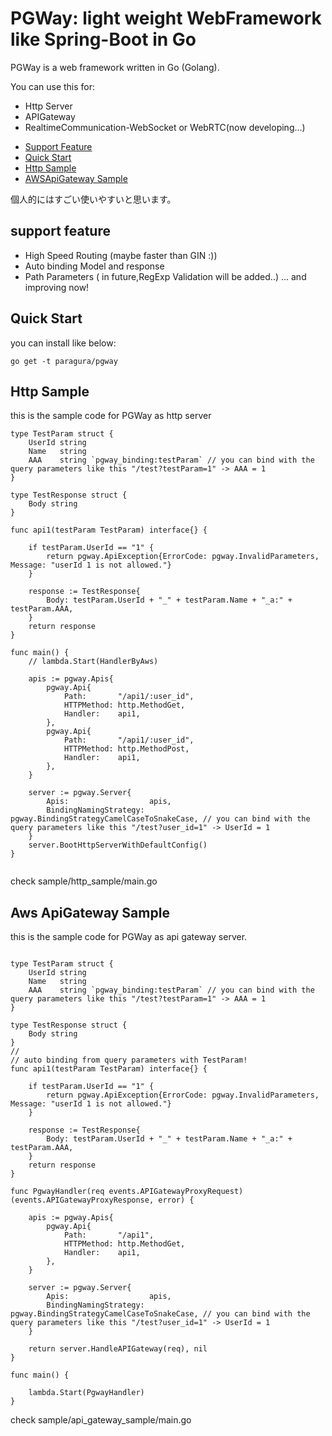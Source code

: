 # PGWay: light weight WebFramework like Spring-Boot in Go
PGWay is a web framework written in Go (Golang). 

You can use this for:
* Http Server
* APIGateway
* RealtimeCommunication-WebSocket or WebRTC(now developing...)




- [Support Feature](#support-feature)
- [Quick Start](#quick-start)
- [Http Sample](#http-sample)
- [AWSApiGateway Sample](#aws-apigateway-sample)

個人的にはすごい使いやすいと思います。

## support feature
* High Speed Routing (maybe faster than GIN :))
* Auto binding Model and response
* Path Parameters ( in future,RegExp Validation will be added..)
... and improving now!

## Quick Start

you can install like below:

```
go get -t paragura/pgway
```

## Http Sample
this is the sample code for PGWay as http server

```
type TestParam struct {
	UserId string
	Name   string
	AAA    string `pgway_binding:testParam` // you can bind with the query parameters like this "/test?testParam=1" -> AAA = 1
}

type TestResponse struct {
	Body string
}

func api1(testParam TestParam) interface{} {

	if testParam.UserId == "1" {
		return pgway.ApiException{ErrorCode: pgway.InvalidParameters, Message: "userId 1 is not allowed."}
	}

	response := TestResponse{
		Body: testParam.UserId + "_" + testParam.Name + "_a:" + testParam.AAA,
	}
	return response
}

func main() {
	// lambda.Start(HandlerByAws)

	apis := pgway.Apis{
		pgway.Api{
			Path:       "/api1/:user_id",
			HTTPMethod: http.MethodGet,
			Handler:    api1,
		},
		pgway.Api{
			Path:       "/api1/:user_id",
			HTTPMethod: http.MethodPost,
			Handler:    api1,
		},
	}

	server := pgway.Server{
		Apis:                  apis,
		BindingNamingStrategy: pgway.BindingStrategyCamelCaseToSnakeCase, // you can bind with the query parameters like this "/test?user_id=1" -> UserId = 1
	}
	server.BootHttpServerWithDefaultConfig()
}


```

check sample/http_sample/main.go

## Aws ApiGateway Sample
this is the sample code for PGWay as api gateway server.
```

type TestParam struct {
	UserId string
	Name   string
	AAA    string `pgway_binding:testParam` // you can bind with the query parameters like this "/test?testParam=1" -> AAA = 1
}

type TestResponse struct {
	Body string
}
//
// auto binding from query parameters with TestParam! 
func api1(testParam TestParam) interface{} {

	if testParam.UserId == "1" {
		return pgway.ApiException{ErrorCode: pgway.InvalidParameters, Message: "userId 1 is not allowed."}
	}

	response := TestResponse{
		Body: testParam.UserId + "_" + testParam.Name + "_a:" + testParam.AAA,
	}
	return response
}

func PgwayHandler(req events.APIGatewayProxyRequest) (events.APIGatewayProxyResponse, error) {

	apis := pgway.Apis{
		pgway.Api{
			Path:       "/api1",
			HTTPMethod: http.MethodGet,
			Handler:    api1,
		},
	}

	server := pgway.Server{
		Apis:                  apis,
		BindingNamingStrategy: pgway.BindingStrategyCamelCaseToSnakeCase, // you can bind with the query parameters like this "/test?user_id=1" -> UserId = 1
	}

	return server.HandleAPIGateway(req), nil
}

func main() {

	lambda.Start(PgwayHandler)
}
```

check sample/api_gateway_sample/main.go

